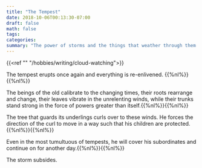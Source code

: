 ```yaml
---
title: "The Tempest"
date: 2018-10-06T00:13:30-07:00
draft: false
math: false
tags: 
categories: 
summary: "The power of storms and the things that weather through them."
---
```

{{<ref "" "/hobbies/writing/cloud-watching">}}
<!-- *Originally written: Oct. 6, 2018*{{%nl%}}{{%nl%}} -->

The tempest erupts once again and everything is re-enlivened. {{%nl%}}{{%nl%}}

The beings of the old calibrate to the changing times, their roots rearrange and change, their leaves vibrate in the unrelenting winds, while their trunks stand strong in the force of powers greater than itself.{{%nl%}}{{%nl%}}

The tree that guards its underlings curls over to these winds. He forces the direction of the curl to move in a way such that his children are protected.{{%nl%}}{{%nl%}}

Even in the most tumultuous of tempests, he will cover his subordinates and continue on for another day.{{%nl%}}{{%nl%}}

The storm subsides.
